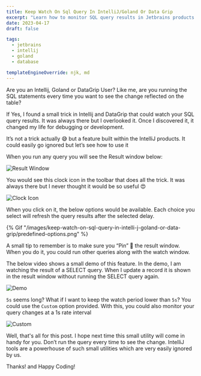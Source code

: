 ```yaml
---
title: Keep Watch On Sql Query In IntelliJ/Goland Or Data Grip
excerpt: "Learn how to monitor SQL query results in Jetbrains products like IntelliJ/Goland or Data Grip."
date: 2023-04-17
draft: false

tags:
  - jetbrains
  - intellij
  - goland
  - database

templateEngineOverride: njk, md
---
```


Are you an Intellij, Goland or DataGrip User? Like me, are you running the SQL statements every time you want to see the
change reflected on the table?

If Yes, I found a small trick in Intellij and DataGrip that could watch your SQL query results. It was always there but
I overlooked it. Once I discovered it, it changed my life for debugging or development.

It’s not a trick actually 😅 but a feature built within the IntelliJ products. It could easily go ignored but let’s see
how to use it

When you run any query you will see the Result window below:

![Result Window](/images/keep-watch-on-sql-query-in-intelli-j-goland-or-data-grip/result-window.png 'Result Window')

You would see this clock icon in the toolbar that does all the trick. It was always there but I never thought it would
be so useful 😍

![Clock Icon](/images/keep-watch-on-sql-query-in-intelli-j-goland-or-data-grip/clock-icon.png 'Clock Icon')

When you click on it, the below options would be available. Each choice you select will refresh the query results after
the selected delay.

{% Gif "/images/keep-watch-on-sql-query-in-intelli-j-goland-or-data-grip/predefined-options.png" %}

A small tip to remember is to make sure you “Pin” 📌 the result window. When you do it, you could run other queries along
with the watch window.

The below video shows a small demo of this feature. In the demo, I am watching the result of a SELECT query. When I
update a record it is shown in the result window without running the SELECT query again.

![Demo](/images/keep-watch-on-sql-query-in-intelli-j-goland-or-data-grip/demo.gif 'Demo')

`5s` seems long? What if I want to keep the watch period lower than `5s`? You could use the `Custom` option provided.
With
this, you could also monitor your query changes at a 1s rate interval

![Custom](/images/keep-watch-on-sql-query-in-intelli-j-goland-or-data-grip/custom.png 'Custom')

Well, that's all for this post. I hope next time this small utility will come in handy for you. Don’t run the query
every time to see the change. IntelliJ tools are a powerhouse of such small utilities which are very easily ignored by
us.

Thanks! and Happy Coding!
